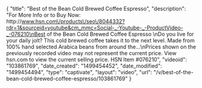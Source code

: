 {
    "title": "Best of the Bean Cold Brewed Coffee  Espresso",
    "description": "For More Info or to Buy Now: http:\/\/www.hsn.com\/products\/seo\/8044332?rdr=1&sourceid=youtube&cm_mmc=Social-_-Youtube-_-ProductVideo-_-076210\nBest of the Bean Cold Brewed Coffee  Espresso \nDo you live for your daily jolt? This cold brewed coffee takes it to the next level. Made from 100% hand selected Arabica beans from around the...\nPrices shown on the previously recorded video may not represent the current price.  View hsn.com to view the current selling price. HSN Item #076210",
    "videoid": "103861769",
    "date_created": "1499454452",
    "date_modified": "1499454494",
    "type": "captivate",
    "layout": "video",
    "url": "\/v\/best-of-the-bean-cold-brewed-coffee-espresso\/103861769"
}